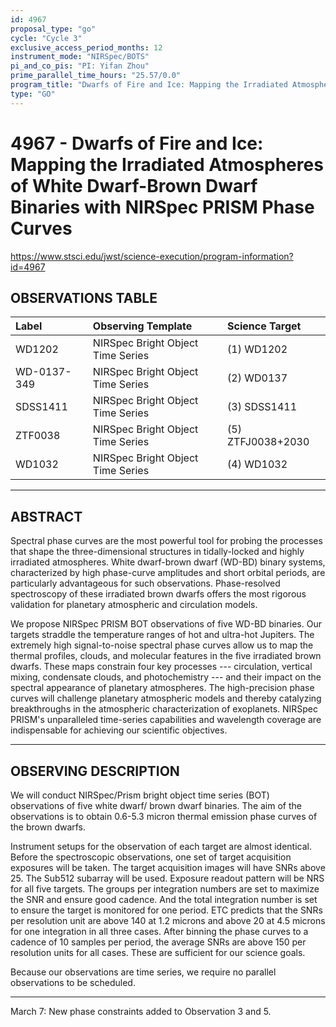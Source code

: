 ```yaml
---
id: 4967
proposal_type: "go"
cycle: "Cycle 3"
exclusive_access_period_months: 12
instrument_mode: "NIRSpec/BOTS"
pi_and_co_pis: "PI: Yifan Zhou"
prime_parallel_time_hours: "25.57/0.0"
program_title: "Dwarfs of Fire and Ice: Mapping the Irradiated Atmospheres of White Dwarf-Brown Dwarf Binaries with NIRSpec PRISM Phase Curves"
type: "GO"
---
```

# 4967 - Dwarfs of Fire and Ice: Mapping the Irradiated Atmospheres of White Dwarf-Brown Dwarf Binaries with NIRSpec PRISM Phase Curves
https://www.stsci.edu/jwst/science-execution/program-information?id=4967
## OBSERVATIONS TABLE
| Label         | Observing Template                | Science Target      |
| :------------ | :-------------------------------- | :------------------ |
| WD1202        | NIRSpec Bright Object Time Series | (1) WD1202          |
| WD-0137-349   | NIRSpec Bright Object Time Series | (2) WD0137          |
| SDSS1411      | NIRSpec Bright Object Time Series | (3) SDSS1411        |
| ZTF0038       | NIRSpec Bright Object Time Series | (5) ZTFJ0038+2030   |
| WD1032        | NIRSpec Bright Object Time Series | (4) WD1032          |

---

## ABSTRACT

Spectral phase curves are the most powerful tool for probing the processes that shape the three-dimensional structures in tidally-locked and highly irradiated atmospheres. White dwarf-brown dwarf (WD-BD) binary systems, characterized by high phase-curve amplitudes and short orbital periods, are particularly advantageous for such observations. Phase-resolved spectroscopy of these irradiated brown dwarfs offers the most rigorous validation for planetary atmospheric and circulation models.

We propose NIRSpec PRISM BOT observations of five WD-BD binaries. Our targets straddle the temperature ranges of hot and ultra-hot Jupiters. The extremely high signal-to-noise spectral phase curves allow us to map the thermal profiles, clouds, and molecular features in the five irradiated brown dwarfs. These maps constrain four key processes --- circulation, vertical mixing, condensate clouds, and photochemistry --- and their impact on the spectral appearance of planetary atmospheres. The high-precision phase curves will challenge planetary atmospheric models and thereby catalyzing breakthroughs in the atmospheric characterization of exoplanets. NIRSpec PRISM's unparalleled time-series capabilities and wavelength coverage are indispensable for achieving our scientific objectives.

---

## OBSERVING DESCRIPTION

We will conduct NIRSpec/Prism bright object time series (BOT) observations of five white dwarf/ brown dwarf binaries. The aim of the observations is to obtain 0.6-5.3 micron thermal emission phase curves of the brown dwarfs.

Instrument setups for the observation of each target are almost identical. Before the spectroscopic observations, one set of target acquisition exposures will be taken. The target acquisition images will have SNRs above 25. The Sub512 subarray will be used. Exposure readout pattern will be NRS for all five targets. The groups per integration numbers are set to maximize the SNR and ensure good cadence. And the total integration number is set to ensure the target is monitored for one period. ETC predicts that the SNRs per resolution unit are above 140 at 1.2 microns and above 20 at 4.5 microns for one integration in all three cases. After binning the phase curves to a cadence of 10 samples per period, the average SNRs are above 150 per resolution units for all cases. These are sufficient for our science goals.

Because our observations are time series, we require no parallel observations to be scheduled.

---
March 7: New phase constraints added to Observation 3 and 5.